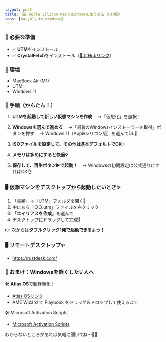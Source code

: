 ```yaml
---
layout: post
title: 🍎💻 Apple Silicon MacでWindowsを使う方法（UTM編）
tags: [mac,m1,utm,windows]
---
```


### 🌟 必要な準備

* ✅ **UTM**をインストール
* ✅ **CrystalFetch**をインストール（[🔗GitHubリンク](https://github.com/TuringSoftware/CrystalFetch)）

### 🧰 環境

* MacBook Air (M1)
* UTM
* Windows 11

### 🚀 手順（かんたん！）

1. **UTMを起動して新しい仮想マシンを作成**
   　→「仮想化」を選択！

2. **Windowsを選んで進める**
   　→「最新のWindowsインストーラーを取得」ボタンを押す
   　→ Windows 11（Appleシリコン版）を選んでDL💾

3. **ISOファイルを設定して、その他は基本デフォルトでOK**✨

4. **メモリは多めにすると快適💡**

5. **保存して、再生ボタン▶️で起動！**
   　→ Windowsの初期設定は公式通りにすればOK👌

### 🖥 仮想マシンをデスクトップから起動したいとき✨

1. 「書類」→「UTM」フォルダを開く📂
2. 中にある「○○.utm」ファイルを右クリック
3. 「**エイリアスを作成**」を選んで
4. デスクトップにドラッグして完成🎉

👉 次からは**ダブルクリック1発で起動できるよっ！**

### 🖥 リモートデスクトップ✨

* https://rustdesk.com/

### 🎁 おまけ：Windowsを軽くしたい人へ

🛠 **Atlas OS**で超軽量化！

* [Atlas OSリンク](https://blog.ringoxd.dev/blog/atlas-is-good/)
* AME Wizard で Playbook をドラッグ＆ドロップして使えるよ✨

🛠 Microsoft Activation Scripts

* [Microsoft Activation Scripts](https://raw.githubusercontent.com/massgravel/Microsoft-Activation-Scripts/refs/heads/master/MAS/All-In-One-Version-KL/MAS_AIO.cmd)

わからないところがあれば気軽に聞いてね〜🌈💕
